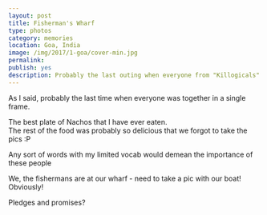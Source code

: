 ```yaml
---
layout: post
title: Fisherman's Wharf
type: photos
category: memories
location: Goa, India
image: /img/2017/1-goa/cover-min.jpg 
permalink: 
publish: yes
description: Probably the last outing when everyone from "Killogicals" together. We decided to go to Fisherman's Wharf - the famous authentic Goan cuisine restaurant chain.
---
```

<!-- http://compressjpeg.com -->
<!-- http://compressimage.toolur.com/ 1024, 400-->
<p class="center"><img src="{{site.baseurl}}/img/2017/1-goa/cover.jpg" alt="">As I said, probably the last time when everyone was together in a single frame.</p>

<p class="center"><img src="{{site.baseurl}}/img/2017/1-goa/1.jpg" alt="">The best plate of Nachos that I have ever eaten. <br>The rest of the food was probably so delicious that we forgot to take the pics :P</p>

<p class="center"><img src="{{site.baseurl}}/img/2017/1-goa/2.jpg" alt="">Any sort of words with my limited vocab would demean the importance of these people</p>

<p class="center"><img src="{{site.baseurl}}/img/2017/1-goa/3.jpg" alt="">We, the fishermans are at our wharf - need to take a pic with our boat! Obviously!</p>

<p class="center"><img src="{{site.baseurl}}/img/2017/1-goa/4.jpg" alt="">Pledges and promises?</p>


